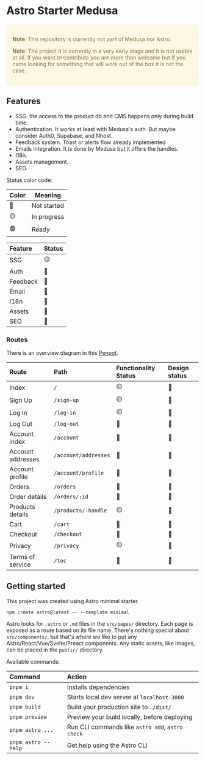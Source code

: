 # Astro Starter Medusa

<div style="padding: 15px; border: 1px solid transparent; border-color: transparent; margin-bottom: 20px; border-radius: 4px; color: #8a6d3b;; background-color: #fcf8e3; border-color: #faebcc;">
  <p><strong>Note</strong>: This repository is currently not part of Medusa nor Astro.</p>
  <p><strong>Note</strong>: The project it is currently in a very early stage and it is not usable at all. If you want to contribute you are more than welcome but if you came looking for something that will work out of the box it is not the case.</p>
</div>

## Features

- SSG. the access to the product db and CMS happens only during build time.
- Authentication. It works at least with Medusa's auth. But maybe consider Auth0, Supabase, and Nhost.
- Feedback system. Toast or alerts flow already implemented
- Emails integration. It is done by Medusa but it offers the handles.
- I18n.
- Assets management.
- SEO.

Status color code:

| Color | Meaning     |
| ----- | ----------- |
| 🔴    | Not started |
| 🟡    | In progress |
| 🟢    | Ready       |

| Feature  | Status |
| :------- | :----- |
| SSG      | 🟡     |
| Auth     | 🔴     |
| Feedback | 🔴     |
| Email    | 🔴     |
| I18n     | 🔴     |
| Assets   | 🔴     |
| SEO      | 🔴     |

### Routes

There is an overview diagram in this [Penpot](https://design.penpot.app/#/view/68ed4b09-2f3c-800a-8002-1cf56a67fac6?page-id=68ed4b09-2f3c-800a-8002-1cf56a67fac7&section=interactions&index=0&share-id=3aa36115-a896-8122-8002-21266e2c4ba3).

| Route             | Path                 | Functionality Status | Design status |
| :---------------- | :------------------- | :------------------- | :------------ |
| Index             | `/`                  | 🟡                   | 🔴            |
| Sign Up           | `/sign-up`           | 🟡                   | 🔴            |
| Log In            | `/log-in`            | 🟡                   | 🔴            |
| Log Out           | `/log-out`           | 🔴                   | 🔴            |
| Account index     | `/account`           | 🔴                   | 🔴            |
| Account addresses | `/account/addresses` | 🔴                   | 🔴            |
| Account profile   | `/account/profile`   | 🔴                   | 🔴            |
| Orders            | `/orders`            | 🔴                   | 🔴            |
| Order details     | `/orders/:id`        | 🔴                   | 🔴            |
| Products details  | `/products/:handle`  | 🟡                   | 🔴            |
| Cart              | `/cart`              | 🔴                   | 🔴            |
| Checkout          | `/checkout`          | 🔴                   | 🔴            |
| Privacy           | `/privacy`           | 🟡                   | 🔴            |
| Terms of service  | `/toc`               | 🔴                   | 🔴            |

## Getting started

This project was created using Astro minimal starter.

```
npm create astro@latest -- --template minimal
```

Astro looks for `.astro` or `.md` files in the `src/pages/` directory. Each page is exposed as a route based on its file name. There's nothing special about `src/components/`, but that's where we like to put any Astro/React/Vue/Svelte/Preact components. Any static assets, like images, can be placed in the `public/` directory.

Available commands:

| Command             | Action                                           |
| :------------------ | :----------------------------------------------- |
| `pnpm i`            | Installs dependencies                            |
| `pnpm dev`          | Starts local dev server at `localhost:3000`      |
| `pnpm build`        | Build your production site to `./dist/`          |
| `pnpm preview`      | Preview your build locally, before deploying     |
| `pnpm astro ...`    | Run CLI commands like `astro add`, `astro check` |
| `pnpm astro --help` | Get help using the Astro CLI                     |
